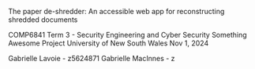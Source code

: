 The paper de-shredder: An accessible web app for reconstructing shredded documents

COMP6841 Term 3 - Security Engineering and Cyber Security
Something Awesome Project
University of New South Wales
Nov 1, 2024

Gabrielle Lavoie - z5624871
Gabrielle MacInnes - z
